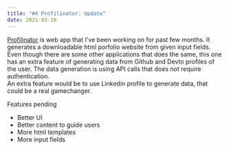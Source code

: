 ```yaml
---
title: "#4 Profilinator: Update"
date: 2021-03-10
---
```

[Profilinator](https://github.com/abhi12123/github-portfolio-generator) is web app that I've been working on for past few months. It generates a downloadable html porfolio website from given input fields.  
Even though there are some other applications that does the same, this one has an extra feature of generating data from Github and Devto profiles of the user. The data generation is using API calls that does not require authentication.  
An extra feature would be to use Linkedin profile to generate data, that could be a real gamechanger.  
  
Features pending

*   Better UI
*   Better content to guide users
*   More html templates
*   More input fields